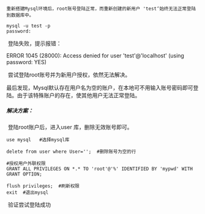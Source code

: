 	重新搭建Mysql环境后，root账号登陆正常，而重新创建的新用户 'test‘始终无法正常登陆到数据库中。

```shell
mysql -u test -p
password:
```

​	登陆失败，提示报错：

ERROR 1045 (28000): Access denied for user 'test'@'localhost' (using password: YES)

​	尝试登陆root账号并为新用户授权，依然无法解决。

​	最后发现，Mysql默认存在用户名为空的账户，在本地可不用输入账号密码即可登陆。由于该特殊账户的存在，使其他用户无法正常登陆。

##### 解决方案：

​	登陆root账户后，进入user 库，删除无效账号即可。

```shell
use mysql   #选择mysql库

delete from user where User='';  #删除账号为空的行

#授权用户外联权限
GRANT ALL PRIVILEGES ON *.* TO 'root'@'%' IDENTIFIED BY 'mypwd' WITH GRANT OPTION;

flush privileges;  #刷新权限
exit  #退出mysql
```

​	验证尝试登陆成功



